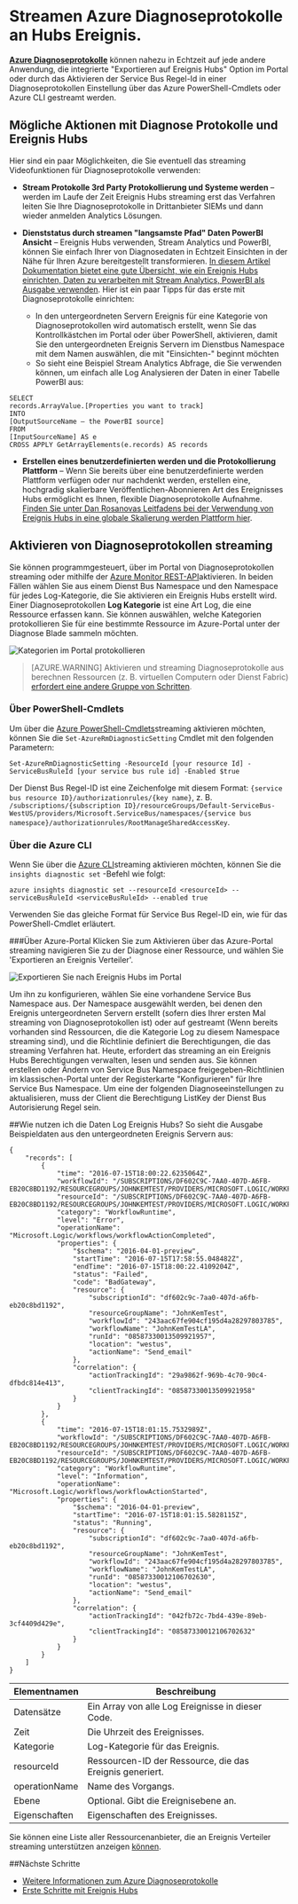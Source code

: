 <properties
    pageTitle="Streamen Azure Diagnoseprotokolle an Ereignis Hubs | Microsoft Azure"
    description="Informationen Sie zum Azure Diagnoseprotokolle an Ereignis Hubs übertragen."
    authors="johnkemnetz"
    manager="rboucher"
    editor=""
    services="monitoring-and-diagnostics"
    documentationCenter="monitoring-and-diagnostics"/>

<tags
    ms.service="monitoring-and-diagnostics"
    ms.workload="na"
    ms.tgt_pltfrm="na"
    ms.devlang="na"
    ms.topic="article"
    ms.date="08/08/2016"
    ms.author="johnkem"/>

# <a name="stream-azure-diagnostic-logs-to-event-hubs"></a>Streamen Azure Diagnoseprotokolle an Hubs Ereignis.

**[Azure Diagnoseprotokolle](monitoring-overview-of-diagnostic-logs.md)** können nahezu in Echtzeit auf jede andere Anwendung, die integrierte "Exportieren auf Ereignis Hubs" Option im Portal oder durch das Aktivieren der Service Bus Regel-Id in einer Diagnoseprotokollen Einstellung über das Azure PowerShell-Cmdlets oder Azure CLI gestreamt werden.

## <a name="what-you-can-do-with-diagnostics-logs-and-event-hubs"></a>Mögliche Aktionen mit Diagnose Protokolle und Ereignis Hubs
Hier sind ein paar Möglichkeiten, die Sie eventuell das streaming Videofunktionen für Diagnoseprotokolle verwenden:

- **Stream Protokolle 3rd Party Protokollierung und Systeme werden** – werden im Laufe der Zeit Ereignis Hubs streaming erst das Verfahren leiten Sie Ihre Diagnoseprotokolle in Drittanbieter SIEMs und dann wieder anmelden Analytics Lösungen.

- **Dienststatus durch streamen "langsamste Pfad" Daten PowerBI Ansicht** – Ereignis Hubs verwenden, Stream Analytics und PowerBI, können Sie einfach Ihrer von Diagnosedaten in Echtzeit Einsichten in der Nähe für Ihren Azure bereitgestellt transformieren. [In diesem Artikel Dokumentation bietet eine gute Übersicht, wie ein Ereignis Hubs einrichten, Daten zu verarbeiten mit Stream Analytics, PowerBI als Ausgabe verwenden](../stream-analytics/stream-analytics-power-bi-dashboard.md). Hier ist ein paar Tipps für das erste mit Diagnoseprotokolle einrichten:
    - In den untergeordneten Servern Ereignis für eine Kategorie von Diagnoseprotokollen wird automatisch erstellt, wenn Sie das Kontrollkästchen im Portal oder über PowerShell, aktivieren, damit Sie den untergeordneten Ereignis Servern im Dienstbus Namespace mit dem Namen auswählen, die mit "Einsichten-" beginnt möchten
    - So sieht eine Beispiel Stream Analytics Abfrage, die Sie verwenden können, um einfach alle Log Analysieren der Daten in einer Tabelle PowerBI aus:

```
SELECT
records.ArrayValue.[Properties you want to track]
INTO
[OutputSourceName – the PowerBI source]
FROM
[InputSourceName] AS e
CROSS APPLY GetArrayElements(e.records) AS records
```

- **Erstellen eines benutzerdefinierten werden und die Protokollierung Plattform** – Wenn Sie bereits über eine benutzerdefinierte werden Plattform verfügen oder nur nachdenkt werden, erstellen eine, hochgradig skalierbare Veröffentlichen-Abonnieren Art des Ereignisses Hubs ermöglicht es Ihnen, flexible Diagnoseprotokolle Aufnahme. [Finden Sie unter Dan Rosanovas Leitfadens bei der Verwendung von Ereignis Hubs in eine globale Skalierung werden Plattform hier](https://azure.microsoft.com/documentation/videos/build-2015-designing-and-sizing-a-global-scale-telemetry-platform-on-azure-event-Hubs/).

## <a name="enable-streaming-of-diagnostic-logs"></a>Aktivieren von Diagnoseprotokollen streaming
Sie können programmgesteuert, über im Portal von Diagnoseprotokollen streaming oder mithilfe der [Azure Monitor REST-API](https://msdn.microsoft.com/library/azure/dn931943.aspx)aktivieren. In beiden Fällen wählen Sie aus einem Dienst Bus Namespace und den Namespace für jedes Log-Kategorie, die Sie aktivieren ein Ereignis Hubs erstellt wird. Einer Diagnoseprotokollen **Log Kategorie** ist eine Art Log, die eine Ressource erfassen kann. Sie können auswählen, welche Kategorien protokollieren Sie für eine bestimmte Ressource im Azure-Portal unter der Diagnose Blade sammeln möchten.

![Kategorien im Portal protokollieren](./media/monitoring-stream-diagnostic-logs-to-event-hubs/log-categories.png)

> [AZURE.WARNING] Aktivieren und streaming Diagnoseprotokolle aus berechnen Ressourcen (z. B. virtuellen Computern oder Dienst Fabric) [erfordert eine andere Gruppe von Schritten](../event-hubs/event-hubs-streaming-azure-diags-data.md).

### <a name="via-powershell-cmdlets"></a>Über PowerShell-Cmdlets
Um über die [Azure PowerShell-Cmdlets](insights-powershell-samples.md)streaming aktivieren möchten, können Sie die `Set-AzureRmDiagnosticSetting` Cmdlet mit den folgenden Parametern:

```
Set-AzureRmDiagnosticSetting -ResourceId [your resource Id] -ServiceBusRuleId [your service bus rule id] -Enabled $true
```

Der Dienst Bus Regel-ID ist eine Zeichenfolge mit diesem Format: `{service bus resource ID}/authorizationrules/{key name}`, z. B. `/subscriptions/{subscription ID}/resourceGroups/Default-ServiceBus-WestUS/providers/Microsoft.ServiceBus/namespaces/{service bus namespace}/authorizationrules/RootManageSharedAccessKey`.


### <a name="via-azure-cli"></a>Über die Azure CLI
Wenn Sie über die [Azure CLI](insights-cli-samples.md)streaming aktivieren möchten, können Sie die `insights diagnostic set` -Befehl wie folgt:

```
azure insights diagnostic set --resourceId <resourceId> --serviceBusRuleId <serviceBusRuleId> --enabled true
```

Verwenden Sie das gleiche Format für Service Bus Regel-ID ein, wie für das PowerShell-Cmdlet erläutert.

###<a name="via-azure-portal"></a>Über Azure-Portal
Klicken Sie zum Aktivieren über das Azure-Portal streaming navigieren Sie zu der Diagnose einer Ressource, und wählen Sie 'Exportieren an Ereignis Verteiler'.

![Exportieren Sie nach Ereignis Hubs im Portal](./media/monitoring-stream-diagnostic-logs-to-event-hubs/portal-export.png)

Um ihn zu konfigurieren, wählen Sie eine vorhandene Service Bus Namespace aus. Der Namespace ausgewählt werden, bei denen den Ereignis untergeordneten Servern erstellt (sofern dies Ihrer ersten Mal streaming von Diagnoseprotokollen ist) oder auf gestreamt (Wenn bereits vorhanden sind Ressourcen, die die Kategorie Log zu diesem Namespace streaming sind), und die Richtlinie definiert die Berechtigungen, die das streaming Verfahren hat. Heute, erfordert das streaming an ein Ereignis Hubs Berechtigungen verwalten, lesen und senden aus. Sie können erstellen oder Ändern von Service Bus Namespace freigegeben-Richtlinien im klassischen-Portal unter der Registerkarte "Konfigurieren" für Ihre Service Bus Namespace. Um eine der folgenden Diagnoseeinstellungen zu aktualisieren, muss der Client die Berechtigung ListKey der Dienst Bus Autorisierung Regel sein.

##<a name="how-do-i-consume-the-log-data-from-event-hubs"></a>Wie nutzen ich die Daten Log Ereignis Hubs?
So sieht die Ausgabe Beispieldaten aus den untergeordneten Ereignis Servern aus:

```
{
    "records": [
        {
            "time": "2016-07-15T18:00:22.6235064Z",
            "workflowId": "/SUBSCRIPTIONS/DF602C9C-7AA0-407D-A6FB-EB20C8BD1192/RESOURCEGROUPS/JOHNKEMTEST/PROVIDERS/MICROSOFT.LOGIC/WORKFLOWS/JOHNKEMTESTLA",
            "resourceId": "/SUBSCRIPTIONS/DF602C9C-7AA0-407D-A6FB-EB20C8BD1192/RESOURCEGROUPS/JOHNKEMTEST/PROVIDERS/MICROSOFT.LOGIC/WORKFLOWS/JOHNKEMTESTLA/RUNS/08587330013509921957/ACTIONS/SEND_EMAIL",
            "category": "WorkflowRuntime",
            "level": "Error",
            "operationName": "Microsoft.Logic/workflows/workflowActionCompleted",
            "properties": {
                "$schema": "2016-04-01-preview",
                "startTime": "2016-07-15T17:58:55.048482Z",
                "endTime": "2016-07-15T18:00:22.4109204Z",
                "status": "Failed",
                "code": "BadGateway",
                "resource": {
                    "subscriptionId": "df602c9c-7aa0-407d-a6fb-eb20c8bd1192",
                    "resourceGroupName": "JohnKemTest",
                    "workflowId": "243aac67fe904cf195d4a28297803785",
                    "workflowName": "JohnKemTestLA",
                    "runId": "08587330013509921957",
                    "location": "westus",
                    "actionName": "Send_email"
                },
                "correlation": {
                    "actionTrackingId": "29a9862f-969b-4c70-90c4-dfbdc814e413",
                    "clientTrackingId": "08587330013509921958"
                }
            }
        },
        {
            "time": "2016-07-15T18:01:15.7532989Z",
            "workflowId": "/SUBSCRIPTIONS/DF602C9C-7AA0-407D-A6FB-EB20C8BD1192/RESOURCEGROUPS/JOHNKEMTEST/PROVIDERS/MICROSOFT.LOGIC/WORKFLOWS/JOHNKEMTESTLA",
            "resourceId": "/SUBSCRIPTIONS/DF602C9C-7AA0-407D-A6FB-EB20C8BD1192/RESOURCEGROUPS/JOHNKEMTEST/PROVIDERS/MICROSOFT.LOGIC/WORKFLOWS/JOHNKEMTESTLA/RUNS/08587330012106702630/ACTIONS/SEND_EMAIL",
            "category": "WorkflowRuntime",
            "level": "Information",
            "operationName": "Microsoft.Logic/workflows/workflowActionStarted",
            "properties": {
                "$schema": "2016-04-01-preview",
                "startTime": "2016-07-15T18:01:15.5828115Z",
                "status": "Running",
                "resource": {
                    "subscriptionId": "df602c9c-7aa0-407d-a6fb-eb20c8bd1192",
                    "resourceGroupName": "JohnKemTest",
                    "workflowId": "243aac67fe904cf195d4a28297803785",
                    "workflowName": "JohnKemTestLA",
                    "runId": "08587330012106702630",
                    "location": "westus",
                    "actionName": "Send_email"
                },
                "correlation": {
                    "actionTrackingId": "042fb72c-7bd4-439e-89eb-3cf4409d429e",
                    "clientTrackingId": "08587330012106702632"
                }
            }
        }
    ]
}
```

| Elementnamen | Beschreibung                                            |
|--------------|--------------------------------------------------------|
|Datensätze       | Ein Array von alle Log Ereignisse in dieser Code.            |
|Zeit          | Die Uhrzeit des Ereignisses.                      |
|Kategorie      | Log-Kategorie für das Ereignis.                           |
|resourceId    | Ressourcen-ID der Ressource, die das Ereignis generiert. |
|operationName | Name des Vorgangs.                                 |
|Ebene         | Optional. Gibt die Ereignisebene an.               |
|Eigenschaften    | Eigenschaften des Ereignisses.                               |


Sie können eine Liste aller Ressourcenanbieter, die an Ereignis Verteiler streaming unterstützen anzeigen [können](monitoring-overview-of-diagnostic-logs.md).

##<a name="next-steps"></a>Nächste Schritte
- [Weitere Informationen zum Azure Diagnoseprotokolle](monitoring-overview-of-diagnostic-logs.md)
- [Erste Schritte mit Ereignis Hubs](../event-hubs/event-hubs-csharp-ephcs-getstarted.md)
